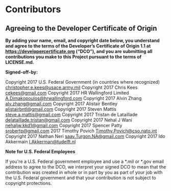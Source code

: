 # Contributors
## Agreeing to the Developer Certificate of Origin

**By adding your name, email, and copyright date below, you understand and agree to the terms of the Developer’s Certificate of Origin 1.1 at https://developercertificate.org (“DCO”), and you are submitting all contributions you make to this Project pursuant to the terms of LICENSE.md.**

**Signed-off-by:**

Copyright 2017 U.S. Federal Government (in countries where recognized) christopher.e.kees@usace.army.mil
Copyright 2017 Chris Kees cekees@gmail.com
Copyright 2017 HR Wallingford Limited A.Dimakopoulos@hrwallingford.com
Copyright 2017 Alvin Zhang alv.zhang@gmail.com
Copyright 2017 Alistair Bentley alistairbntl@gmail.com
Copyright 2017 Steven Mattis steve.a.mattis@gmail.com
Copyright 2017 Tristan de Lataillade delataillade.tristan@gmail.com
Copyright 2017 Nehal J Wani nehaljw.kkd1@gmail.com
Copyright 2017 Spencer Patty srobertp@gmail.com
2017 Timothy Povich Timothy.Povich@cso.nato.int
Copyright 2017 Nathan Neri saav.Turgon.NA@gmail.com
Copyright 2017 Ido Akkermain I.Akkerman@tudelft.nl

**Note for U.S. Federal Employees**

If you're a U.S. Federal government employee and use a *.mil or *.gov email address to agree to the DCO, we interpret your signed DCO to mean that the contribution was created in whole or in part by you as part of your job with the U.S. Federal government and that your contribution is not subject to copyright protections.
